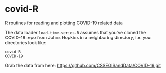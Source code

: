 # covid-R
R routines for reading and plotting COVID-19 related data

The data loader `load-time-series.R` assumes that you've cloned the COVID-19 repo from Johns Hopkins in a neighboring directory, i.e. your directories look like:
```
covid-R
COVID-19
```
Grab the data from here: https://github.com/CSSEGISandData/COVID-19.git

